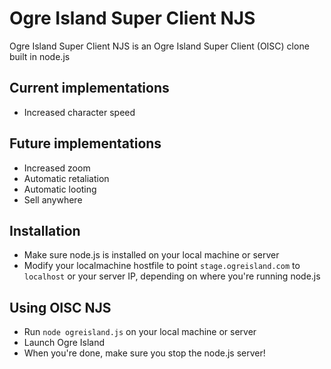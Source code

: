 # Ogre Island Super Client NJS

Ogre Island Super Client NJS is an Ogre Island Super Client (OISC) clone built in node.js

## Current implementations

* Increased character speed

## Future implementations

* Increased zoom
* Automatic retaliation
* Automatic looting
* Sell anywhere

## Installation

* Make sure node.js is installed on your local machine or server
* Modify your localmachine hostfile to point `stage.ogreisland.com` to `localhost` or your server IP, depending on where you're running node.js

## Using OISC NJS

* Run `node ogreisland.js` on your local machine or server
* Launch Ogre Island
* When you're done, make sure you stop the node.js server!